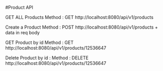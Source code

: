 #Product API

GET ALL Products Method : GET
http://localhost:8080/api/v1/products


Create a Product Method : POST
http://localhost:8080/api/v1/products + data in req body


GET Product by id Method : GET
http://localhost:8080/api/v1/products/12536647


Delete Product by id : Method : DELETE
http://localhost:8080/api/v1/products/12536647